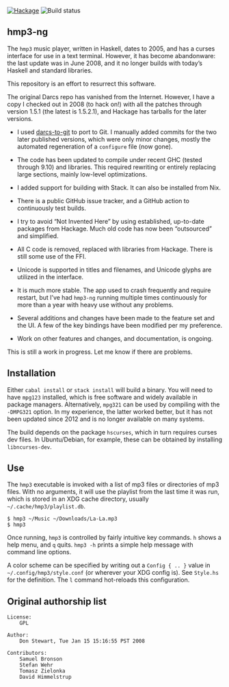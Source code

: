 [![Hackage](https://img.shields.io/hackage/v/hmp3-ng.svg)](https://hackage.haskell.org/package/hmp3-ng)
![Build status](https://github.com/galenhuntington/hmp3-ng/actions/workflows/haskell.yml/badge.svg)

##  hmp3-ng

The `hmp3` music player, written in Haskell, dates to 2005, and has a
curses interface for use in a text terminal.  However, it has become
abandonware: the last update was in June 2008, and it no longer builds
with today’s Haskell and standard libraries.

This repository is an effort to resurrect this software.

The original Darcs repo has vanished from the Internet.  However, I
have a copy I checked out in 2008 (to hack on!) with all the patches
through version 1.5.1 (the latest is 1.5.2.1), and Hackage has tarballs
for the later versions.

*  I used [darcs-to-git](https://github.com/purcell/darcs-to-git) to
port to Git.  I manually added commits for the two later published
versions, which were only minor changes, mostly the automated
regeneration of a `configure` file (now gone).

*  The code has been updated to compile under recent GHC (tested
through 9.10) and libraries.  This required rewriting or entirely
replacing large sections, mainly low-level optimizations.

*  I added support for building with Stack.  It can also be installed
from Nix.

*  There is a public GitHub issue tracker, and a GitHub action to
continuously test builds.

*  I try to avoid “Not Invented Here” by using established,
up-to-date packages from Hackage.  Much old code has now been
“outsourced” and simplified.

*  All C code is removed, replaced with libraries from Hackage.
There is still some use of the FFI.

*  Unicode is supported in titles and filenames, and Unicode glyphs
are utilized in the interface.

*  It is much more stable.  The app used to crash frequently and
require restart, but I’ve had `hmp3-ng` running multiple times
continuously for more than a year with heavy use without any problems.

*  Several additions and changes have been made to the feature set
and the UI.  A few of the key bindings have been modified per my
preference.

*  Work on other features and changes, and documentation, is ongoing.

This is still a work in progress.  Let me know if there are problems.


##  Installation

Either `cabal install` or `stack install` will build a binary.
You will need to have `mpg123` installed, which is free software and
widely available in package managers.  Alternatively, `mpg321` can
be used by compiling with the `-DMPG321` option.  In my experience,
the latter worked better, but it has not been updated since 2012 and
is no longer available on many systems.

The build depends on the package `hscurses`, which in turn requires
curses dev files.  In Ubuntu/Debian, for example, these can be obtained
by installing `libncurses-dev`.


##  Use

The `hmp3` executable is invoked with a list of mp3 files or
directories of mp3 files.  With no arguments, it will use the
playlist from the last time it was run, which is stored in an XDG
cache directory, usually `~/.cache/hmp3/playlist.db`.

```
$ hmp3 ~/Music ~/Downloads/La-La.mp3
$ hmp3
```

Once running, `hmp3` is controlled by fairly intuitive key commands.
`h` shows a help menu, and `q` quits.  `hmp3 -h` prints a simple help
message with command line options.

A color scheme can be specified by writing out a `Config { .. }`
value in `~/.config/hmp3/style.conf` (or wherever your XDG config is).
See `Style.hs` for the definition.  The `l` command hot-reloads this
configuration.


##  Original authorship list

```
License:
    GPL

Author:
    Don Stewart, Tue Jan 15 15:16:55 PST 2008

Contributors:
    Samuel Bronson
    Stefan Wehr
    Tomasz Zielonka
    David Himmelstrup
```

